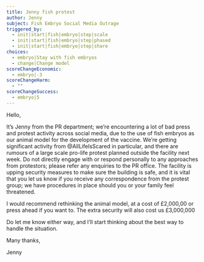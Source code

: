 ```yaml
---
title: Jenny fish protest
author: Jenny
subject: Fish Embryo Social Media Outrage
triggered_by:
  - init|start|fish|embryo|step|scale
  - init|start|fish|embryo|step|phased
  - init|start|fish|embryo|step|share
choices:
  - embryo|Stay with fish embryos
  - change|Change model
scoreChangeEconomic:
  - embryo|-3
scoreChangeHarm:
  - ""
scoreChangeSuccess:
  - embryo|5
---
```


Hello,

It’s Jenny from the PR department; we’re encountering a lot of bad press and protest activity across social media, due to the use of fish embryos as our animal model for the development of the vaccine. We’re getting significant activity from @AllLifeIsScared in particular, and there are rumours of a large scale pro-life protest planned outside the facility next week. Do not directly engage with or respond personally to any approaches from protestors; please refer any enquiries to the PR office. The facility is upping security measures to make sure the building is safe, and it is vital that you let us know if you receive any correspondence from the protest group; we have procedures in place should you or your family feel threatened.

I would recommend rethinking the animal model, at a cost of £2,000,00 or press ahead if you want to. The extra security will also cost us £3,000,000

Do let me know either way, and I’ll start thinking about the best way to handle the situation.

Many thanks,

Jenny
